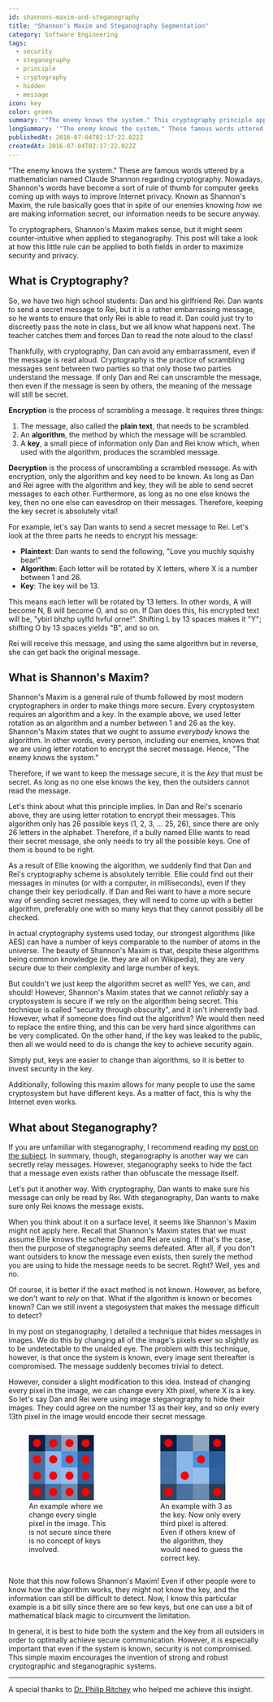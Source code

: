 ```yaml
---
id: shannons-maxim-and-steganography
title: "Shannon's Maxim and Steganography Segmentation"
category: Software Engineering
tags:
  - security
  - steganography
  - principle
  - cryptography
  - hidden
  - message
icon: key
color: green
summary: '"The enemy knows the system." This cryptography principle applies to steganography as well'
longSummary: '"The enemy knows the system." These famous words uttered by mathematician Claude Shannon serve as a guiding principle for cryptography. It turns out the same principle applies to steganography as well.'
publishedAt: 2016-07-04T02:17:22.022Z
createdAt: 2016-07-04T02:17:22.022Z
---
```


"The enemy knows the system." These are famous words uttered by a mathematician named Claude Shannon regarding cryptography. Nowadays, Shannon's words have become a sort of rule of thumb for computer geeks coming up with ways to improve Internet privacy. Known as Shannon's Maxim, the rule basically goes that in spite of our enemies knowing _how_ we are making information secret, our information needs to be secure anyway.

To cryptographers, Shannon's Maxim makes sense, but it might seem counter-intuitive when applied to steganography. This post will take a look at how this little rule can be applied to both fields in order to maximize security and privacy.

## What is Cryptography?

So, we have two high school students: Dan and his girlfriend Rei. Dan wants to send a secret message to Rei, but it is a rather embarrassing message, so he wants to ensure that only Rei is able to read it. Dan could just try to discreetly pass the note in class, but we all know what happens next. The teacher catches them and forces Dan to read the note aloud to the class!

Thankfully, with cryptography, Dan can avoid any embarrassment, even if the message is read aloud. Cryptography is the practice of scrambling messages sent between two parties so that only those two parties understand the message. If only Dan and Rei can unscramble the message, then even if the message is seen by others, the meaning of the message will still be secret.

**Encryption** is the process of scrambling a message. It requires three things:

1. The message, also called the **plain text**, that needs to be scrambled.
2. An **algorithm**, the method by which the message will be scrambled.
3. A **key**, a small piece of information only Dan and Rei know which, when used with the algorithm, produces the scrambled message.

**Decryption** is the process of unscrambling a scrambled message. As with encryption, only the algorithm and key need to be known. As long as Dan and Rei agree with the algorithm and key, they will be able to send secret messages to each other. Furthermore, as long as no one else knows the key, then no one else can eavesdrop on their messages. Therefore, keeping the key secret is absolutely vital!

For example, let's say Dan wants to send a secret message to Rei. Let's look at the three parts he needs to encrypt his message:

* **Plaintext**: Dan wants to send the following, "Love you muchly squishy bear!"
* **Algorithm**: Each letter will be rotated by X letters, where X is a number between 1 and 26.
* **Key**: The key will be 13.

This means each letter will be rotated by 13 letters. In other words, A will become N, B will become O, and so on. If Dan does this, his encrypted text will be, "ybirl bhzhp uylfd hvful orne!". Shifting L by 13 spaces makes it "Y"; shifting O by 13 spaces yields "B", and so on.

Rei will receive this message, and using the same algorithm but in reverse, she can get back the original message.

## What is Shannon's Maxim?

Shannon's Maxim is a general rule of thumb followed by most modern cryptographers in order to make things more secure. Every cryptosystem requires an algorithm and a key. In the example above, we used letter rotation as an algorithm and a number between 1 and 26 as the key. Shannon's Maxim states that we ought to assume _everybody_ knows the algorithm. In other words, every person, including our enemies, knows that we are using letter rotation to encrypt the secret message. Hence, "The enemy knows the system."

Therefore, if we want to keep the message secure, it is the _key_ that must be secret. As long as no one else knows the key, then the outsiders cannot read the message.

Let's think about what this principle implies. In Dan and Rei's scenario above, they are using letter rotation to encrypt their messages. This algorithm only has 26 possible keys (1, 2, 3, … 25, 26), since there are only 26 letters in the alphabet. Therefore, if a bully named Ellie wants to read their secret message, she only needs to try all the possible keys. One of them is bound to be right.

As a result of Ellie knowing the algorithm, we suddenly find that Dan and Rei's cryptography scheme is absolutely terrible. Ellie could find out their messages in minutes (or with a computer, in milliseconds), even if they change their key periodically. If Dan and Rei want to have a more secure way of sending secret messages, they will need to come up with a better algorithm, preferably one with so many keys that they cannot possibly all be checked.

In actual cryptography systems used today, our strongest algorithms (like AES) can have a number of keys comparable to the number of atoms in the universe. The beauty of Shannon's Maxim is that, despite these algorithms being common knowledge (ie. they are all on Wikipedia), they are very secure due to their complexity and large number of keys.

<side-text>

But couldn't we just keep the algorithm secret as well? Yes, we can, and should! However, Shannon's Maxim states that we cannot _reliably_ say a cryptosystem is secure if we rely on the algorithm being secret. This technique is called "security through obscurity", and it isn't inherently bad. However, what if someone does find out the algorithm? We would then need to replace the entire thing, and this can be very hard since algorithms can be very complicated. On the other hand, if the key was leaked to the public, then all we would need to do is change the key to achieve security again.

Simply put, keys are easier to change than algorithms, so it is better to invest security in the key.

Additionally, following this maxim allows for many people to use the same cryptosystem but have different keys. As a matter of fact, this is why the Internet even works.

</side-text>

## What about Steganography?

If you are unfamiliar with steganography, I recommend reading my [post on the subject](/posts/steganography). In summary, though, steganography is another way we can secretly relay messages. However, steganography seeks to hide the fact that a message even exists rather than obfuscate the message itself.

Let's put it another way. With cryptography, Dan wants to make sure his message can only be read by Rei. With steganography, Dan wants to make sure only Rei knows the message exists.

When you think about it on a surface level, it seems like Shannon's Maxim might not apply here. Recall that Shannon's Maxim states that we must assume Ellie knows the scheme Dan and Rei are using. If that's the case, then the purpose of steganography seems defeated. After all, if you don't want outsiders to know the message even exists, then surely the method you are using to hide the message needs to be secret. Right? Well, yes and no.

Of course, it is better if the exact method is not known. However, as before, we don't want to _rely_ on that. What if the algorithm is known or becomes known? Can we still invent a stegosystem that makes the message difficult to detect?

In my post on steganography, I detailed a technique that hides messages in images. We do this by changing all of the image's pixels ever so slightly as to be undetectable to the unaided eye. The problem with this technique, however, is that once the system is known, every image sent thereafter is compromised. The message suddenly becomes trivial to detect.

However, consider a slight modification to this idea. Instead of changing every pixel in the image, we can change every Xth pixel, where X is a key. So let's say Dan and Rei were using image steganography to hide their images. They could agree on the number 13 as their key, and so only every 13th pixel in the image would encode their secret message.

<div style="display: grid; grid-template-columns: 1fr 1fr; gap: 1em;">
	<figure>
		<img src="./stego01.png" alt="An array of pixels, where each pixel is marked with a red dot." loading="lazy" width="128" height="128" />
		<figcaption>An example where we change every single pixel in the image. This is not secure since there is no concept of keys involved.</figcaption>
	</figure>
	<figure>
		<img src="./stego02.png" alt="An array of pixels, where every third pixel is marked with a red dot." loading="lazy" width="128" height="128" />
		<figcaption>An example with 3 as the key. Now only every third pixel is altered. Even if others knew of the algorithm, they would need to guess the correct key.</figcaption>
	</figure>
</div>

Note that this now follows Shannon's Maxim! Even if other people were to know how the algorithm works, they might not know the key, and the information can still be difficult to detect. Now, I know this particular example is a bit silly since there are so few keys, but one can use a bit of mathematical black magic to circumvent the limitation.

In general, it is best to hide both the system and the key from all outsiders in order to optimally achieve secure communication. However, it is especially important that even if the system is known, security is not compromised. This simple maxim encourages the invention of strong and robust cryptographic and steganographic systems.

-----------

A special thanks to [Dr. Philip Ritchey](http://faculty.cse.tamu.edu/ritchey/) who helped me achieve this insight.
